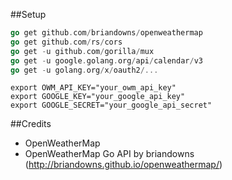 ##Setup
```go
go get github.com/briandowns/openweathermap
go get github.com/rs/cors
go get -u github.com/gorilla/mux
go get -u google.golang.org/api/calendar/v3
go get -u golang.org/x/oauth2/...
```

```shell
export OWM_API_KEY="your_owm_api_key"
export GOOGLE_KEY="your_google_api_key"
export GOOGLE_SECRET="your_google_api_secret"
```

##Credits
 - OpenWeatherMap
 - OpenWeatherMap Go API by briandowns (http://briandowns.github.io/openweathermap/)